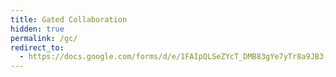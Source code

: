 ```yaml
---
title: Gated Collaboration
hidden: true
permalink: /gc/
redirect_to:
  - https://docs.google.com/forms/d/e/1FAIpQLSeZYcT_DMB83gYe7yTr8a9JB3-6VxRFughQW8cwSfWreF4sfQ/viewform?usp=sf_link
---
```

